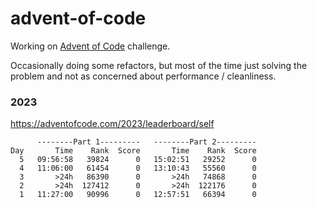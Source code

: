 # advent-of-code

Working on [Advent of Code](https://adventofcode.com/) challenge.

Occasionally doing some refactors, but most of the time just solving the problem and not as concerned about performance / cleanliness.

### 2023

https://adventofcode.com/2023/leaderboard/self

```
      --------Part 1---------   --------Part 2---------
Day       Time    Rank  Score       Time    Rank  Score
  5   09:56:58   39824      0   15:02:51   29252      0
  4   11:06:00   61454      0   13:10:43   55560      0
  3       >24h   86390      0       >24h   74868      0
  2       >24h  127412      0       >24h  122176      0
  1   11:27:00   90996      0   12:57:51   66394      0
```
